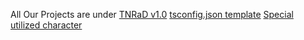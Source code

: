 All Our Projects are under [TNRaD v1.0](https://github.com/ThunderNetworkRaD/license/blob/main/tnrad/v1.0.md)
[tsconfig.json template](https://github.com/ThunderNetworkRaD/.github/blob/main/tsconfig.json.md)
[Special utilized character](https://github.com/ThunderNetworkRaD/.github/blob/main/special-characters.md)
